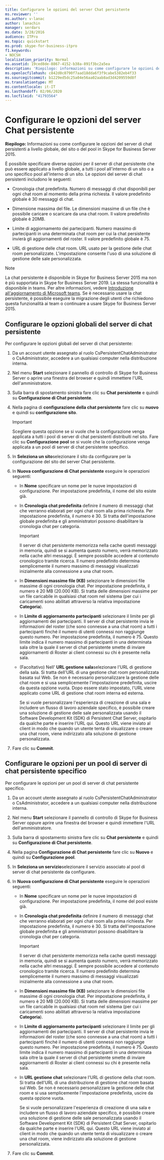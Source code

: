 ```yaml
---
title: Configurare le opzioni del server Chat persistente
ms.reviewer: ''
ms.author: v-lanac
author: lanachin
manager: serdars
ms.date: 3/28/2016
audience: ITPro
ms.topic: quickstart
ms.prod: skype-for-business-itpro
f1.keywords:
- NOCSH
localization_priority: Normal
ms.assetid: 19ced8de-8867-4152-b38a-891f3bc2a5ea
description: 'Riepilogo: informazioni su come configurare le opzioni del server di chat persistenti a livello globale, del sito o del pool in Skype for Business Server 2015.'
ms.openlocfilehash: c842d0c0790f7aad18dda6f3f9cabe5382eb4f33
ms.sourcegitcommit: b1229ed5dc25a04e56aa02aab8ad3d4209559d8f
ms.translationtype: MT
ms.contentlocale: it-IT
ms.lasthandoff: 02/06/2020
ms.locfileid: "41793564"
---
```

# <a name="configure-persistent-chat-server-options-in-skype-for-business-server-2015"></a>Configurare le opzioni del server Chat persistente
 
**Riepilogo:** Informazioni su come configurare le opzioni del server di chat persistenti a livello globale, del sito o del pool in Skype for Business Server 2015.
  
È possibile specificare diverse opzioni per il server di chat persistente che può essere applicato a livello globale, a tutti i pool all'interno di un sito o a uno specifico pool all'interno di un sito. Le opzioni del server di chat persistenti includono le seguenti: 
  
- Cronologia chat predefinita. Numero di messaggi di chat disponibili per ogni chat room al momento della prima richiesta. Il valore predefinito globale è 30 messaggi di chat. 
    
- Dimensione massima del file. Le dimensioni massime di un file che è possibile caricare o scaricare da una chat room. Il valore predefinito globale è 20MB.
    
- Limite di aggiornamento dei partecipanti. Numero massimo di partecipanti in una determinata chat room per cui la chat persistente invierà gli aggiornamenti del roster. Il valore predefinito globale è 75.
    
- URL di gestione delle chat room. URL usato per la gestione delle chat room personalizzate. L'impostazione consente l'uso di una soluzione di gestione delle sale personalizzata. 
   
> [!NOTE] 
> La chat persistente è disponibile in Skype for Business Server 2015 ma non è più supportata in Skype for Business Server 2019. La stessa funzionalità è disponibile in teams. Per altre informazioni, vedere [Introduzione all'aggiornamento di Microsoft teams](/microsoftteams/upgrade-start-here). Se è necessario usare la chat persistente, è possibile eseguire la migrazione degli utenti che richiedono questa funzionalità ai team o continuare a usare Skype for Business Server 2015.
 
## <a name="configure-persistent-chat-server-global-options"></a>Configurare le opzioni globali del server di chat persistente

Per configurare le opzioni globali del server di chat persistente:
  
1. Da un account utente assegnato al ruolo CsPersistentChatAdministrator o CsAdministrator, accedere a un qualsiasi computer nella distribuzione interna.
    
2. Nel menu **Start** selezionare il pannello di controllo di Skype for Business Server o aprire una finestra del browser e quindi immettere l'URL dell'amministratore.
    
3. Sulla barra di spostamento sinistra fare clic su **Chat persistente** e quindi su **Configurazione di Chat persistente**.
    
4. Nella pagina di **configurazione della chat persistente** fare clic su **nuovo** e quindi su **configurazione sito**.
    
    > [!IMPORTANT]
    > Scegliere questa opzione se si vuole che la configurazione venga applicata a tutti i pool di server di chat persistenti distribuiti nel sito. Fare clic su **Configurazione pool** se si vuole che la configurazione venga applicata a un pool di server di chat persistente specifico.
  
5. In **Seleziona un sito**selezionare il sito da configurare per la configurazione del sito del server Chat persistente.
    
6. In **Nuova configurazione di Chat persistente** eseguire le operazioni seguenti:
    
   - In **Nome** specificare un nome per le nuove impostazioni di configurazione. Per impostazione predefinita, il nome del sito esiste già.
    
   - In **Cronologia chat predefinita** definire il numero di messaggi chat che verranno elaborati per ogni chat room alla prima richiesta. Per impostazione predefinita, il numero è 30. Si tratta dell'impostazione globale predefinita e gli amministratori possono disabilitare la cronologia chat per categoria.
    
     > [!IMPORTANT]
     > Il server di chat persistente memorizza nella cache questi messaggi in memoria, quindi se si aumenta questo numero, verrà memorizzato nella cache altri messaggi. È sempre possibile accedere al contenuto cronologico tramite ricerca. Il numero predefinito determina semplicemente il numero massimo di messaggi visualizzati inizialmente alla connessione a una chat room. 
  
   - In **Dimensioni massime file (KB)** selezionare le dimensioni file massime di ogni cronologia chat. Per impostazione predefinita, il numero è 20 MB (20.000 KB). Si tratta delle dimensioni massime per un file caricabile in qualsiasi chat room nel sistema (per cui i caricamenti sono abilitati attraverso la relativa impostazione **Categoria**).
    
   - In **Limite di aggiornamento partecipanti** selezionare il limite per gli aggiornamenti dei partecipanti. Il server di chat persistente invia le informazioni del roster (che sono connesse a una chat room) a tutti i partecipanti finché il numero di utenti connessi non raggiunge questo numero. Per impostazione predefinita, il numero è 75. Questo limite indica il numero massimo di partecipanti in una determinata sala oltre la quale il server di chat persistente smette di inviare aggiornamenti di Roster ai client connessi su chi è presente nella sala.
    
   - (Facoltativo) Nell' **URL gestione sala**selezionare l'URL di gestione della sala. Si tratta dell'URL di una gestione chat room personalizzata basata sul Web. Se non è necessario personalizzare la gestione delle chat room e si usa semplicemente l'impostazione predefinita, uscire da questa opzione vuota. Dopo essere stato impostato, l'URL viene applicato come URL di gestione chat room interna ed esterna.
    
     Se si vuole personalizzare l'esperienza di creazione di una sala e includere un flusso di lavoro aziendale specifico, è possibile creare una soluzione di gestione delle sale personalizzata usando il Software Development Kit (SDK) di Persistent Chat Server, ospitarlo da qualche parte e inserire l'URL qui. Questo URL viene inviato al client in modo che quando un utente tenta di visualizzare o creare una chat room, viene indirizzato alla soluzione di gestione personalizzata.
    
7. Fare clic su **Commit**.
    
## <a name="configure-options-for-a-specific-persistent-chat-server-pool"></a>Configurare le opzioni per un pool di server di chat persistente specifico

Per configurare le opzioni per un pool di server di chat persistente specifico.
  
1. Da un account utente assegnato al ruolo CsPersistentChatAdministrator o CsAdministrator, accedere a un qualsiasi computer nella distribuzione interna.
    
2. Nel menu **Start** selezionare il pannello di controllo di Skype for Business Server oppure aprire una finestra del browser e quindi immettere l'URL dell'amministratore.
    
3. Sulla barra di spostamento sinistra fare clic su **Chat persistente** e quindi su **Configurazione di Chat persistente**.
    
4. Nella pagina **Configurazione di Chat persistente** fare clic su **Nuovo** e quindi su **Configurazione pool**.
    
5. In **Seleziona un servizio**selezionare il servizio associato al pool di server di chat persistente da configurare.
    
6. In **Nuova configurazione di Chat persistente** eseguire le operazioni seguenti:
    
   - In **Nome** specificare un nome per le nuove impostazioni di configurazione. Per impostazione predefinita, il nome del pool esiste già.
    
   - In **Cronologia chat predefinita** definire il numero di messaggi chat che verranno elaborati per ogni chat room alla prima richiesta. Per impostazione predefinita, il numero è 30. Si tratta dell'impostazione globale predefinita e gli amministratori possono disabilitare la cronologia chat per categoria.
    
     > [!IMPORTANT]
     > Il server di chat persistente memorizza nella cache questi messaggi in memoria, quindi se si aumenta questo numero, verrà memorizzato nella cache altri messaggi. È sempre possibile accedere al contenuto cronologico tramite ricerca. Il numero predefinito determina semplicemente il numero massimo di messaggi visualizzati inizialmente alla connessione a una chat room. 
  
   - In **Dimensioni massime file (KB)** selezionare le dimensioni file massime di ogni cronologia chat. Per impostazione predefinita, il numero è 20 MB (20.000 KB). Si tratta delle dimensioni massime per un file caricabile in qualsiasi chat room nel sistema (per cui i caricamenti sono abilitati attraverso la relativa impostazione **Categoria**).
    
   - In **Limite di aggiornamento partecipanti** selezionare il limite per gli aggiornamenti dei partecipanti. Il server di chat persistente invia le informazioni del roster (che sono connesse a una chat room) a tutti i partecipanti finché il numero di utenti connessi non raggiunge questo numero. Per impostazione predefinita, il numero è 75. Questo limite indica il numero massimo di partecipanti in una determinata sala oltre la quale il server di chat persistente smette di inviare aggiornamenti di Roster ai client connessi su chi è presente nella sala.
    
   - In **URL gestione chat** selezionare l'URL di gestione della chat room. Si tratta dell'URL di una distribuzione di gestione chat room basata sul Web. Se non è necessario personalizzare la gestione delle chat room e si usa semplicemente l'impostazione predefinita, uscire da questa opzione vuota.
    
     Se si vuole personalizzare l'esperienza di creazione di una sala e includere un flusso di lavoro aziendale specifico, è possibile creare una soluzione di gestione delle sale personalizzata usando il Software Development Kit (SDK) di Persistent Chat Server, ospitarlo da qualche parte e inserire l'URL qui. Questo URL viene inviato al client in modo che quando un utente tenta di visualizzare o creare una chat room, viene indirizzato alla soluzione di gestione personalizzata.
    
7. Fare clic su **Commit**.
    

